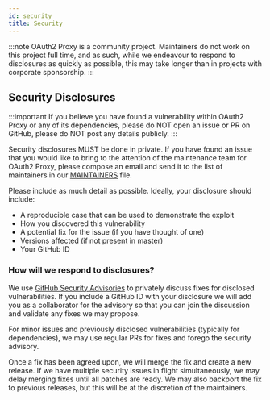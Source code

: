 ```yaml
---
id: security
title: Security
---
```


:::note
OAuth2 Proxy is a community project.
Maintainers do not work on this project full time, and as such,
while we endeavour to respond to disclosures as quickly as possible,
this may take longer than in projects with corporate sponsorship.
:::

## Security Disclosures

:::important
If you believe you have found a vulnerability within OAuth2 Proxy or any of its
dependencies, please do NOT open an issue or PR on GitHub, please do NOT post
any details publicly.
:::

Security disclosures MUST be done in private.
If you have found an issue that you would like to bring to the attention of the
maintenance team for OAuth2 Proxy, please compose an email and send it to the
list of maintainers in our [MAINTAINERS](https://github.com/skbkontur/oauth2-proxy/blob/master/MAINTAINERS) file.

Please include as much detail as possible.
Ideally, your disclosure should include:
- A reproducible case that can be used to demonstrate the exploit
- How you discovered this vulnerability
- A potential fix for the issue (if you have thought of one)
- Versions affected (if not present in master)
- Your GitHub ID

### How will we respond to disclosures?

We use [GitHub Security Advisories](https://docs.github.com/en/github/managing-security-vulnerabilities/about-github-security-advisories)
to privately discuss fixes for disclosed vulnerabilities.
If you include a GitHub ID with your disclosure we will add you as a collaborator
for the advisory so that you can join the discussion and validate any fixes
we may propose.

For minor issues and previously disclosed vulnerabilities (typically for
dependencies), we may use regular PRs for fixes and forego the security advisory.

Once a fix has been agreed upon, we will merge the fix and create a new release.
If we have multiple security issues in flight simultaneously, we may delay
merging fixes until all patches are ready.
We may also backport the fix to previous releases,
but this will be at the discretion of the maintainers.
